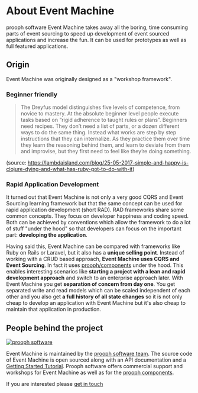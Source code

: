 # About Event Machine

prooph software Event Machine takes away all the boring, time consuming parts of event sourcing to speed up
development of event sourced applications and increase the fun. It can be used for prototypes as well as full featured applications.


## Origin

Event Machine was originally designed as a "workshop framework".

### Beginner friendly

> The Dreyfus model distinguishes five levels of competence, from novice to mastery. At the absolute beginner level people execute tasks based on “rigid adherence to taught rules or plans”. Beginners need recipes. They don’t need a list of parts, or a dozen different ways to do the same thing. Instead what works are step by step instructions that they can internalize. As they practice them over time they learn the reasoning behind them, and learn to deviate from them and improvise, but they first need to feel like they’re doing something.

(source: https://lambdaisland.com/blog/25-05-2017-simple-and-happy-is-clojure-dying-and-what-has-ruby-got-to-do-with-it)

### Rapid Application Development
It turned out that Event Machine is not only a very good CQRS and Event Sourcing learning framework but that the same concept
can be used for rapid application development (short RAD). RAD frameworks share some common concepts. They focus on developer
happiness and coding speed. Both can be achieved by conventions which allow the framework to do a lot of stuff "under the hood"
so that developers can focus on the important part: **developing the application**.

Having said this, Event Machine can be compared with frameworks like Ruby on Rails or Laravel, but it also has a **unique selling point**.
Instead of working with a CRUD based approach, **Event Machine uses CQRS and Event Sourcing**. In fact it uses [prooph/components](http://getprooph.org)
under the hood. This enables interesting scenarios like **starting a project with a lean and rapid development approach** and switch to an enterprise
approach later. With Event Machine you get **separation of concern from day one**. You get separated write and read models which can be scaled
independent of each other and you also get **a full history of all state changes** so it is not only cheap to develop an application
with Event Machine but it's also cheap to maintain that application in production. 

## People behind the project

[![prooph software](https://github.com/codeliner/php-ddd-cargo-sample/raw/master/docs/assets/prooph-software-logo.png)](http://prooph.de)

Event Machine is maintained by the [prooph software team](http://prooph-software.de/). The source code of Event Machine 
is open sourced along with an API documentation and a [Getting Started Tutorial](#). Prooph software offers commercial support and workshops
for Event Machine as well as for the [prooph components](http://getprooph.org/).

If you are interested please [get in touch](http://getprooph.org/#get-in-touch)